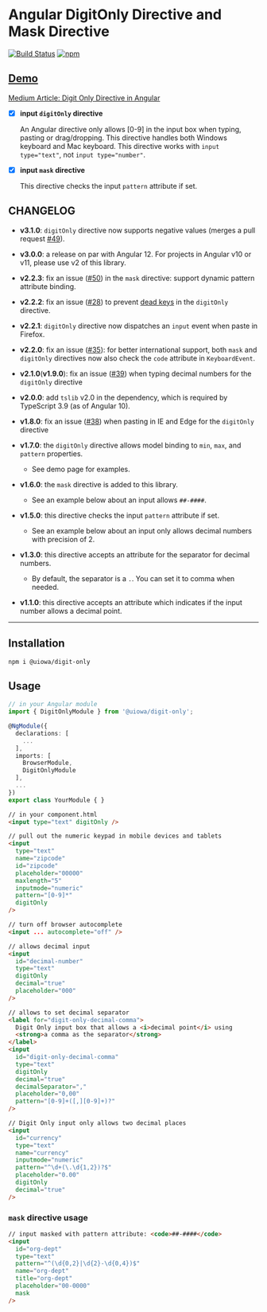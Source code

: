 # Angular DigitOnly Directive and Mask Directive

[![Build Status](https://travis-ci.com/changhuixu/ngx-digit-only.svg?branch=main)](https://travis-ci.com/changhuixu/ngx-digit-only)
[![npm](https://img.shields.io/npm/v/@uiowa/digit-only.svg)](https://www.npmjs.com/package/@uiowa/digit-only)

## [Demo](https://digit-only.firebaseapp.com)

[Medium Article: Digit Only Directive in Angular](https://codeburst.io/digit-only-directive-in-angular-3db8a94d80c3)

- [x] **input `digitOnly` directive**

  An Angular directive only allows [0-9] in the input box when typing, pasting or drag/dropping. This directive handles both Windows keyboard and Mac keyboard. This directive works with `input type="text"`, not `input type="number"`.

- [x] **input `mask` directive**

  This directive checks the input `pattern` attribute if set.

## CHANGELOG

- **v3.1.0**: `digitOnly` directive now supports negative values (merges a pull request [#49](/../../pull/49)).

- **v3.0.0**: a release on par with Angular 12. For projects in Angular v10 or v11, please use v2 of this library.

- **v2.2.3**: fix an issue ([#50](/../../issues/50)) in the `mask` directive: support dynamic pattern attribute binding.

- **v2.2.2**: fix an issue ([#28](/../../issues/28)) to prevent [dead keys](https://en.wikipedia.org/wiki/Dead_key) in the `digitOnly` directive.

- **v2.2.1**: `digitOnly` directive now dispatches an `input` event when paste in Firefox.

- **v2.2.0**: fix an issue ([#35](/../../issues/35)): for better international support, both `mask` and `digitOnly` directives now also check the `code` attribute in `KeyboardEvent`.

- **v2.1.0**(**v1.9.0**): fix an issue ([#39](/../../issues/39)) when typing decimal numbers for the `digitOnly` directive

- **v2.0.0**: add `tslib` v2.0 in the dependency, which is required by TypeScript 3.9 (as of Angular 10).

- **v1.8.0**: fix an issue ([#38](/../../issues/38)) when pasting in IE and Edge for the `digitOnly` directive

- **v1.7.0**: the `digitOnly` directive allows model binding to `min`, `max`, and `pattern` properties.

  - See demo page for examples.

- **v1.6.0**: the `mask` directive is added to this library.

  - See an example below about an input allows `##-####`.

- **v1.5.0**: this directive checks the input `pattern` attribute if set.

  - See an example below about an input only allows decimal numbers with precision of 2.

- **v1.3.0**: this directive accepts an attribute for the separator for decimal numbers.

  - By default, the separator is a `.`. You can set it to comma when needed.

- **v1.1.0**: this directive accepts an attribute which indicates if the input number allows a decimal point.

---

## Installation

```shell
npm i @uiowa/digit-only
```

## Usage

```typescript
// in your Angular module
import { DigitOnlyModule } from '@uiowa/digit-only';

@NgModule({
  declarations: [
    ...
  ],
  imports: [
    BrowserModule,
    DigitOnlyModule
  ],
  ...
})
export class YourModule { }
```

```html
// in your component.html
<input type="text" digitOnly />

// pull out the numeric keypad in mobile devices and tablets
<input
  type="text"
  name="zipcode"
  id="zipcode"
  placeholder="00000"
  maxlength="5"
  inputmode="numeric"
  pattern="[0-9]*"
  digitOnly
/>

// turn off browser autocomplete
<input ... autocomplete="off" />

// allows decimal input
<input
  id="decimal-number"
  type="text"
  digitOnly
  decimal="true"
  placeholder="000"
/>

// allows to set decimal separator
<label for="digit-only-decimal-comma">
  Digit Only input box that allows a <i>decimal point</i> using
  <strong>a comma as the separator</strong>
</label>
<input
  id="digit-only-decimal-comma"
  type="text"
  digitOnly
  decimal="true"
  decimalSeparator=","
  placeholder="0,00"
  pattern="[0-9]+([,][0-9]+)?"
/>

// Digit Only input only allows two decimal places
<input
  id="currency"
  type="text"
  name="currency"
  inputmode="numeric"
  pattern="^\d+(\.\d{1,2})?$"
  placeholder="0.00"
  digitOnly
  decimal="true"
/>
```

### `mask` directive usage

```html
// input masked with pattern attribute: <code>##-####</code>
<input
  id="org-dept"
  type="text"
  pattern="^(\d{0,2}|\d{2}-\d{0,4})$"
  name="org-dept"
  title="org-dept"
  placeholder="00-0000"
  mask
/>
```
